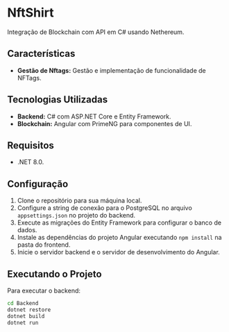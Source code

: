 # NftShirt
Integração de Blockchain com API em C# usando Nethereum.

## Características
- **Gestão de Nftags:** Gestão e implementação de funcionalidade de NFTags.

## Tecnologias Utilizadas

- **Backend:** C# com ASP.NET Core e Entity Framework.
- **Blockchain:** Angular com PrimeNG para componentes de UI.

## Requisitos
- .NET 8.0.

## Configuração
1. Clone o repositório para sua máquina local.
2. Configure a string de conexão para o PostgreSQL no arquivo `appsettings.json` no projeto do backend.
3. Execute as migrações do Entity Framework para configurar o banco de dados.
4. Instale as dependências do projeto Angular executando `npm install` na pasta do frontend.
5. Inicie o servidor backend e o servidor de desenvolvimento do Angular.

## Executando o Projeto

Para executar o backend:

```bash
cd Backend
dotnet restore
dotnet build
dotnet run
